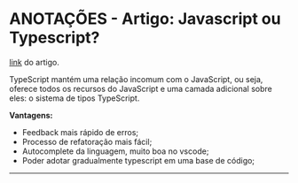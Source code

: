 # ANOTAÇÕES - Artigo: Javascript ou Typescript?
[link](https://www.alura.com.br/artigos/javascript-ou-typescript) do artigo.

TypeScript mantém uma relação incomum com o JavaScript, ou seja, oferece todos os recursos do JavaScript e uma camada adicional sobre eles: o sistema de tipos TypeScript.

**Vantagens:**
- Feedback mais rápido de erros;
- Processo de refatoração mais fácil;
- Autocomplete da linguagem, muito boa no vscode;
- Poder adotar gradualmente typescript em uma base de código;

--- 
